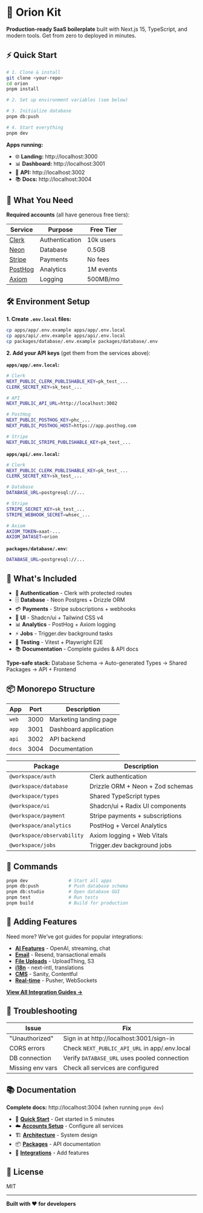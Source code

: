 # 🚀 Orion Kit

**Production-ready SaaS boilerplate** built with Next.js 15, TypeScript, and modern tools. Get from zero to deployed in minutes.

## ⚡ Quick Start

```bash
# 1. Clone & install
git clone <your-repo>
cd orion
pnpm install

# 2. Set up environment variables (see below)

# 3. Initialize database
pnpm db:push

# 4. Start everything
pnpm dev
```

**Apps running:**

- 🌐 **Landing:** http://localhost:3000
- 📊 **Dashboard:** http://localhost:3001
- 🔌 **API:** http://localhost:3002
- 📚 **Docs:** http://localhost:3004

## 🔧 What You Need

**Required accounts** (all have generous free tiers):

| Service                        | Purpose        | Free Tier |
| ------------------------------ | -------------- | --------- |
| [Clerk](https://clerk.com)     | Authentication | 10k users |
| [Neon](https://neon.tech)      | Database       | 0.5GB     |
| [Stripe](https://stripe.com)   | Payments       | No fees   |
| [PostHog](https://posthog.com) | Analytics      | 1M events |
| [Axiom](https://axiom.co)      | Logging        | 500MB/mo  |

## 🛠️ Environment Setup

**1. Create `.env.local` files:**

```bash
cp apps/app/.env.example apps/app/.env.local
cp apps/api/.env.example apps/api/.env.local
cp packages/database/.env.example packages/database/.env
```

**2. Add your API keys** (get them from the services above):

**`apps/app/.env.local`:**

```bash
# Clerk
NEXT_PUBLIC_CLERK_PUBLISHABLE_KEY=pk_test_...
CLERK_SECRET_KEY=sk_test_...

# API
NEXT_PUBLIC_API_URL=http://localhost:3002

# PostHog
NEXT_PUBLIC_POSTHOG_KEY=phc_...
NEXT_PUBLIC_POSTHOG_HOST=https://app.posthog.com

# Stripe
NEXT_PUBLIC_STRIPE_PUBLISHABLE_KEY=pk_test_...
```

**`apps/api/.env.local`:**

```bash
# Clerk
NEXT_PUBLIC_CLERK_PUBLISHABLE_KEY=pk_test_...
CLERK_SECRET_KEY=sk_test_...

# Database
DATABASE_URL=postgresql://...

# Stripe
STRIPE_SECRET_KEY=sk_test_...
STRIPE_WEBHOOK_SECRET=whsec_...

# Axiom
AXIOM_TOKEN=xaat-...
AXIOM_DATASET=orion
```

**`packages/database/.env`:**

```bash
DATABASE_URL=postgresql://...
```

## 🎯 What's Included

- 🔐 **Authentication** - Clerk with protected routes
- 🗄️ **Database** - Neon Postgres + Drizzle ORM
- 💳 **Payments** - Stripe subscriptions + webhooks
- 🎨 **UI** - Shadcn/ui + Tailwind CSS v4
- 📊 **Analytics** - PostHog + Axiom logging
- ⚡ **Jobs** - Trigger.dev background tasks
- 🧪 **Testing** - Vitest + Playwright E2E
- 📚 **Documentation** - Complete guides & API docs

**Type-safe stack:** Database Schema → Auto-generated Types → Shared Packages → API + Frontend

## 📦 Monorepo Structure

| App    | Port | Description            |
| ------ | ---- | ---------------------- |
| `web`  | 3000 | Marketing landing page |
| `app`  | 3001 | Dashboard application  |
| `api`  | 3002 | API backend            |
| `docs` | 3004 | Documentation          |

| Package                    | Description                      |
| -------------------------- | -------------------------------- |
| `@workspace/auth`          | Clerk authentication             |
| `@workspace/database`      | Drizzle ORM + Neon + Zod schemas |
| `@workspace/types`         | Shared TypeScript types          |
| `@workspace/ui`            | Shadcn/ui + Radix UI components  |
| `@workspace/payment`       | Stripe payments + subscriptions  |
| `@workspace/analytics`     | PostHog + Vercel Analytics       |
| `@workspace/observability` | Axiom logging + Web Vitals       |
| `@workspace/jobs`          | Trigger.dev background jobs      |

## 🚀 Commands

```bash
pnpm dev               # Start all apps
pnpm db:push           # Push database schema
pnpm db:studio         # Open database GUI
pnpm test              # Run tests
pnpm build             # Build for production
```

## 🔌 Adding Features

Need more? We've got guides for popular integrations:

- **[AI Features](http://localhost:3004/reference/integrations/ai/)** - OpenAI, streaming, chat
- **[Email](http://localhost:3004/reference/integrations/email/)** - Resend, transactional emails
- **[File Uploads](http://localhost:3004/reference/integrations/file-uploads/)** - UploadThing, S3
- **[i18n](http://localhost:3004/reference/integrations/i18n/)** - next-intl, translations
- **[CMS](http://localhost:3004/reference/integrations/cms/)** - Sanity, Contentful
- **[Real-time](http://localhost:3004/reference/integrations/realtime/)** - Pusher, WebSockets

**[View All Integration Guides →](http://localhost:3004/reference/integrations/)**

## 🚨 Troubleshooting

| Issue            | Fix                                           |
| ---------------- | --------------------------------------------- |
| "Unauthorized"   | Sign in at http://localhost:3001/sign-in      |
| CORS errors      | Check `NEXT_PUBLIC_API_URL` in app/.env.local |
| DB connection    | Verify `DATABASE_URL` uses pooled connection  |
| Missing env vars | Check all services are configured             |

## 📚 Documentation

**Complete docs:** http://localhost:3004 (when running `pnpm dev`)

- 🚀 **[Quick Start](http://localhost:3004/quick-start)** - Get started in 5 minutes
- ☁️ **[Accounts Setup](http://localhost:3004/guide/accounts-setup)** - Configure all services
- 🏗️ **[Architecture](http://localhost:3004/architecture/overview)** - System design
- 📦 **[Packages](http://localhost:3004/packages)** - API documentation
- 🔌 **[Integrations](http://localhost:3004/reference/integrations)** - Add features

## 📝 License

MIT

---

**Built with ❤️ for developers**
